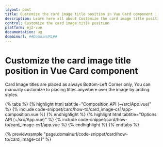 ```yaml
---
layout: post
title: Customize the card image title position in Vue Card component | Syncfusion
description: Learn here all about Customize the card image title position in Syncfusion Vue Card component of Syncfusion Essential JS 2 and more.
control: Customize the card image title position 
platform: ej2-vue
documentation: ug
domainurl: ##DomainURL##
---
```


# Customize the card image title position in Vue Card component

Card Image titles are placed as always Bottom-Left Corner only, You can manually customize to placing titles anywhere over the image by adding styles.

{% tabs %}
{% highlight html tabtitle="Composition API (~/src/App.vue)" %}
{% include code-snippet/card/how-to/card_image-cs1/app-composition.vue %}
{% endhighlight %}
{% highlight html tabtitle="Options API (~/src/App.vue)" %}
{% include code-snippet/card/how-to/card_image-cs1/app.vue %}
{% endhighlight %}
{% endtabs %}
        
{% previewsample "page.domainurl/code-snippet/card/how-to/card_image-cs1" %}